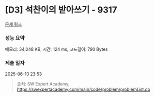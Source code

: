 # [D3] 석찬이의 받아쓰기 - 9317 

[문제 링크](https://swexpertacademy.com/main/code/problem/problemDetail.do?contestProbId=AW-hOY5KeEIDFAVg) 

### 성능 요약

메모리: 34,048 KB, 시간: 124 ms, 코드길이: 790 Bytes

### 제출 일자

2025-06-10 23:53



> 출처: SW Expert Academy, https://swexpertacademy.com/main/code/problem/problemList.do